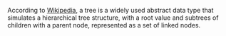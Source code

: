 According to [Wikipedia](https://en.wikipedia.org/wiki/Tree_(data_structure)), a tree is a widely used abstract data type that simulates a hierarchical tree structure, with a root value and subtrees of children with a parent node, represented as a set of linked nodes.
